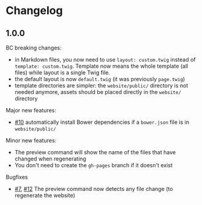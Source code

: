 # Changelog

## 1.0.0

BC breaking changes:

- in Markdown files, you now need to use `layout: custom.twig` instead of `template: custom.twig`. Template now means the whole template (all files) while layout is a single Twig file.
- the default layout is now `default.twig` (it was previously `page.twig`)
- template directories are simpler: the `website/public/` directory is not needed anymore, assets should be placed directly in the `website/` directory

Major new features:

- [#10](https://github.com/mnapoli/Couscous/pull/10) automatically install Bower dependencies if a `bower.json` file is in `website/public/`

Minor new features:

- The preview command will show the name of the files that have changed when regenerating
- You don't need to create the `gh-pages` branch if it doesn't exist

Bugfixes

- [#7](https://github.com/mnapoli/Couscous/issues/7), [#12](https://github.com/mnapoli/Couscous/issues/12) The preview command now detects any file change (to regenerate the website)
